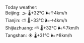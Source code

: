 Today weather:  
Beijing: 🌫  🌡️+32°C 🌬️↑4km/h  
Tianjin: ⛅️  🌡️+33°C 🌬️→4km/h  
Shijiazhuang: ⛅️  🌡️+32°C 🌬️↖7km/h  
Tangshan: ☀️   🌡️+31°C 🌬️↗8km/h  
